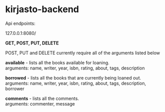 # kirjasto-backend

Api endpoints:

127.0.0.1:8080/

<b>GET, POST, PUT, DELETE</b>

POST, PUT and DELETE currently require all of the arguments listed below

<b>available</b> - lists all the books available for loaning. <br />
arguments: name, writer, year, isbn, rating, about, tags, description

<b>borrowed</b> - lists all the books that are currently being loaned out. <br />
arguments: name, writer, year, isbn, rating, about, tags, description, borrower

<b>comments</b> - lists all the comments. <br />
arguments: commenter, message
